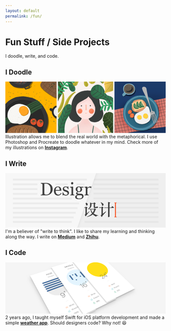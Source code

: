 ```yaml
---
layout: default
permalink: /fun/
---
```


# Fun Stuff / Side Projects
I doodle, write, and code.

## I Doodle
![image](/imgs/passion/illustration.jpg)
Illustration allows me to blend the real world with the metaphorical. I use Photoshop and Procreate to doodle whatever in my mind. Check more of my illustrations on **[Instagram](https://www.instagram.com/o_mhmh_o/)**.

## I Write
![image](/imgs/passion/writing.jpg)
I'm a believer of "write to think". I like to share my learning and thinking along the way. I write on **[Medium](https://medium.com/@melodiezhang)** and **[Zhihu](https://zhuanlan.zhihu.com/melodie)**.


## I Code
![image](/imgs/passion/weather.jpg)
2 years ago, I taught myself Swift for iOS platform development and made a simple **[weather app](https://github.com/MelodieZhang/Swift-weather)**. Should designers code? Why not! 😆
